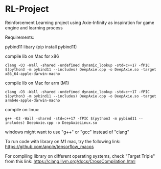 # RL-Project
Reinforcement Learning project using Axie-Infinity as inspiration for game engine and learning process


Requirements:

pybind11 libary (pip install pybind11)


compile lib on Mac for x86
```
clang -O3 -Wall -shared -undefined dynamic_lookup -std=c++17 -fPIC $(python3 -m pybind11 --includes) DeepAxie.cpp -o DeepAxie.so -target x86_64-apple-darwin-macho
```

compile lib on Mac for arm (M1)
```
clang -O3 -Wall -shared -undefined dynamic_lookup -std=c++17 -fPIC $(python3 -m pybind11 --includes) DeepAxie.cpp -o DeepAxie.so -target arm64e-apple-darwin-macho
```




compile on linux:
```
g++ -O3 -Wall -shared -std=c++17 -fPIC $(python3 -m pybind11 --includes) DeepAxie.cpp -o DeepAxieLinux.so
```


windows might want to use "g++" or "gcc" instead of "clang"

To run code with library on M1 mac, try the following link:
https://github.com/apple/tensorflow_macos


For compiling library on different operating systems, check "Target Triple" from this link:
https://clang.llvm.org/docs/CrossCompilation.html